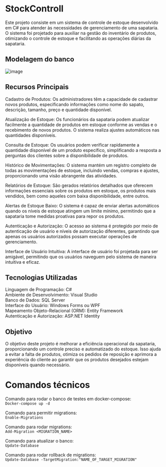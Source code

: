 # StockControll

Este projeto consiste em um sistema de controle de estoque desenvolvido em C# para atender às necessidades de gerenciamento de uma sapataria. O sistema foi projetado para auxiliar na gestão do inventário de produtos, otimizando o controle de estoque e facilitando as operações diárias da sapataria.

## Modelagem do banco
![image](https://github.com/R-o-d-r-i-g-o/StockControll/assets/89111957/02f3649d-2ecf-4908-baa0-4e086ffa49dc)

## Recursos Principais
Cadastro de Produtos: Os administradores têm a capacidade de cadastrar novos produtos, especificando informações como nome do sapato, descrição, tamanho, preço e quantidade disponível.

Atualização de Estoque: Os funcionários da sapataria podem atualizar facilmente a quantidade de produtos em estoque conforme as vendas e o recebimento de novos produtos. O sistema realiza ajustes automáticos nas quantidades disponíveis.

Consulta de Estoque: Os usuários podem verificar rapidamente a quantidade disponível de um produto específico, simplificando a resposta a perguntas dos clientes sobre a disponibilidade de produtos.

Histórico de Movimentações: O sistema mantém um registro completo de todas as movimentações de estoque, incluindo vendas, compras e ajustes, proporcionando uma visão abrangente das atividades.

Relatórios de Estoque: São gerados relatórios detalhados que oferecem informações essenciais sobre os produtos em estoque, os produtos mais vendidos, bem como aqueles com baixa disponibilidade, entre outros.

Alertas de Estoque Baixo: O sistema é capaz de enviar alertas automáticos quando os níveis de estoque atingem um limite mínimo, permitindo que a sapataria tome medidas proativas para repor os produtos.

Autenticação e Autorização: O acesso ao sistema é protegido por meio de autenticação de usuário e níveis de autorização diferentes, garantindo que apenas os usuários autorizados possam executar operações de gerenciamento.

Interface de Usuário Intuitiva: A interface de usuário foi projetada para ser amigável, permitindo que os usuários naveguem pelo sistema de maneira intuitiva e eficaz.

## Tecnologias Utilizadas
Linguagem de Programação: C# <br />
Ambiente de Desenvolvimento: Visual Studio <br />
Banco de Dados: SQL Server <br />
Interface do Usuário: Windows Forms ou WPF <br />
Mapeamento Objeto-Relacional (ORM): Entity Framework <br />
Autenticação e Autorização: ASP.NET Identity <br />

## Objetivo
O objetivo deste projeto é melhorar a eficiência operacional da sapataria, proporcionando um controle preciso e automatizado do estoque. Isso ajuda a evitar a falta de produtos, otimiza os pedidos de reposição e aprimora a experiência do cliente ao garantir que os produtos desejados estejam disponíveis quando necessário.

# Comandos técnicos

Comando para rodar o banco de testes em docker-compose: <br />
``Docker-compose up -d``

Comando para permitir migrations: <br />
``Enable-Migrations``

Comando para rodar migrations: <br />
``Add-Migration <MIGRATION_NAME>``

Comando para atualizar o banco: <br />
``Update-Database``

Comando para rodar rollback de migrations: <br />
``Update-Database -TargetMigration:"NAME_OF_TARGET_MIGRATION"``
